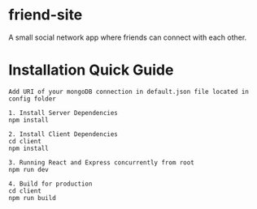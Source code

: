 # friend-site
A small social network app where friends can connect with each other.

# Installation Quick Guide
```
Add URI of your mongoDB connection in default.json file located in config folder
```

```
1. Install Server Dependencies
npm install

2. Install Client Dependencies
cd client
npm install

3. Running React and Express concurrently from root
npm run dev

4. Build for production
cd client 
npm run build
```
